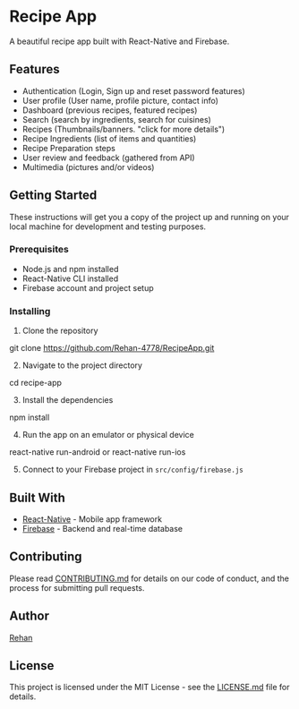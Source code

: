 # Recipe App

A beautiful recipe app built with React-Native and Firebase.

## Features

- Authentication (Login, Sign up and reset password features)
- User profile (User name, profile picture, contact info)
- Dashboard (previous recipes, featured recipes)
- Search (search by ingredients, search for cuisines)
- Recipes (Thumbnails/banners. "click for more details")
- Recipe Ingredients (list of items and quantities)
- Recipe Preparation steps
- User review and feedback (gathered from API)
- Multimedia (pictures and/or videos)

## Getting Started

These instructions will get you a copy of the project up and running on your local machine for development and testing purposes.

### Prerequisites

- Node.js and npm installed
- React-Native CLI installed
- Firebase account and project setup

### Installing

1. Clone the repository

git clone https://github.com/Rehan-4778/RecipeApp.git


2. Navigate to the project directory

cd recipe-app

3. Install the dependencies

npm install

4. Run the app on an emulator or physical device

react-native run-android or react-native run-ios

5. Connect to your Firebase project in `src/config/firebase.js`

## Built With

- [React-Native](https://facebook.github.io/react-native/) - Mobile app framework
- [Firebase](https://firebase.google.com) - Backend and real-time database

## Contributing

Please read [CONTRIBUTING.md](https://github.com/username/recipe-app/blob/master/CONTRIBUTING.md) for details on our code of conduct, and the process for submitting pull requests.

## Author

[Rehan](https://github.com/Rehan-4778)

## License

This project is licensed under the MIT License - see the [LICENSE.md](https://github.com/username/recipe-app/blob/master/LICENSE) file for details.

